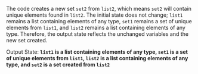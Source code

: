 The code creates a new set `set2` from `list2`, which means `set2` will contain unique elements found in `list2`. The initial state does not change; `list1` remains a list containing elements of any type, `set1` remains a set of unique elements from `list1`, and `list2` remains a list containing elements of any type. Therefore, the output state reflects the unchanged variables and the new set created.

Output State: **`list1` is a list containing elements of any type, `set1` is a set of unique elements from `list1`, `list2` is a list containing elements of any type, and `set2` is a set created from `list2`**